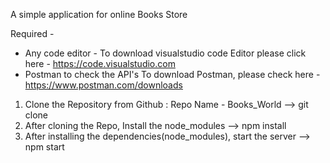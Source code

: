 A simple application for online Books Store

Required - 
- Any code editor - To download visualstudio code Editor 
  please click here - https://code.visualstudio.com
- Postman to check the API's
  To download Postman, please check here - https://www.postman.com/downloads


1. Clone the Repository from Github : Repo Name - Books_World
   --> git clone <repo-link>
2. After cloning the Repo, Install the node_modules 
   --> npm install
3. After installing the dependencies(node_modules), start the server
   --> npm start
